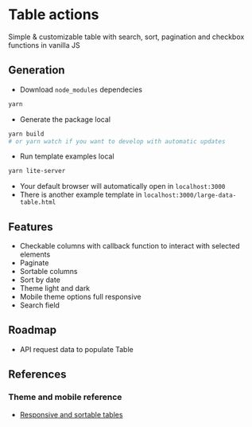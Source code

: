 # Table actions

Simple & customizable table with search, sort, pagination and checkbox functions in vanilla JS

## Generation

- Download `node_modules` dependecies

```bash
yarn
```

- Generate the package local

```bash
yarn build
# or yarn watch if you want to develop with automatic updates
```

- Run template examples local

```bash
yarn lite-server
```

- Your default browser will automatically open in `localhost:3000`
- There is another example template in `localhost:3000/large-data-table.html`

## Features

- Checkable columns with callback function to interact with selected elements
- Paginate
- Sortable columns
- Sort by date
- Theme light and dark
- Mobile theme options full responsive
- Search field

## Roadmap

- API request data to populate Table

## References

### Theme and mobile reference

- [Responsive and sortable tables](https://codepen.io/mlegakis/pen/jBYPGr)
